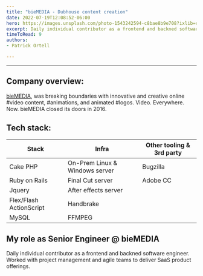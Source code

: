 ```yaml
---
title: "bieMEDIA - Dubhouse content creation"
date: 2022-07-19T12:08:52-06:00
hero: https://images.unsplash.com/photo-1543242594-c8bae8b9e708?ixlib=rb-1.2.1&ixid=MnwxMjA3fDB8MHxwaG90by1wYWdlfHx8fGVufDB8fHx8&auto=format&fit=crop&w=1170&q=80
excerpt: Daily individual contributor as a frontend and backned software engineer. Worked with project management and agile teams to deliver SaaS product offerings.
timeToRead: 9
authors:
- Patrick Ortell

---
```

---
## Company overview:
 [bieMEDIA](https://twitter.com/biemedia?lang=en), was breaking boundaries with innovative and creative online #video content, #animations, and animated #logos. Video. Everywhere. Now. bieMEDIA closed its doors in 2016.


## Tech stack:
  |Stack                |Infra                          |Other tooling & 3rd party       
  |----------------|-------------------------------|-----------------------------|
  |Cake PHP|On-Prem Linux & Windows server           |Bugzilla         |
  |Ruby on Rails          |Final Cut server   |      Adobe CC      |
  |Jquery          |After effects server||
  |Flex/Flash ActionScript|Handbrake||
  |MySQL          |FFMPEG||


## My role as Senior Engineer @ bieMEDIA
Daily individual contributor as a frontend and backned software engineer. Worked with project management and agile teams to deliver SaaS product offerings.


